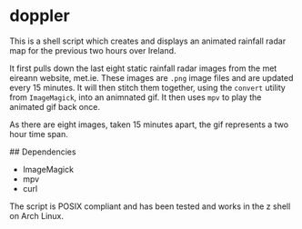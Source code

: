 # doppler

This is a shell script which creates and displays an animated rainfall radar map for the previous two hours over Ireland. 

It first pulls down the last eight static rainfall radar images from the met eireann website, met.ie. These images are `.png` image files and are updated every 15 minutes. It will then stitch them together, using the `convert` utility from `ImageMagick`, into an animnated gif. It then uses `mpv` to play the animated gif back once. 

As there are eight images, taken 15 minutes apart, the gif represents a two hour time span. 

## Dependencies

* ImageMagick
* mpv
* curl

The script is POSIX compliant and has been tested and works in the z shell on Arch Linux. 
